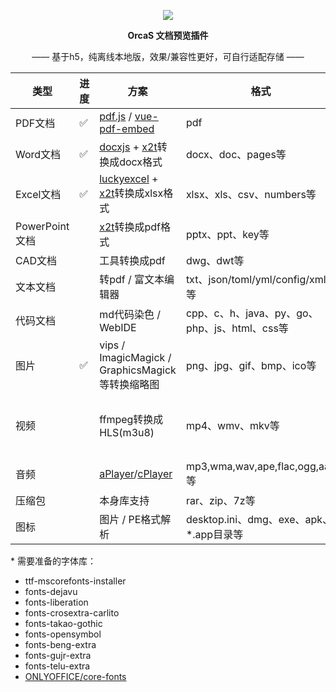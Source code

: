 <p align="center">
  <a href="https://orcastor.github.io/doc/">
    <img src="https://orcastor.github.io/doc/logo.svg">
  </a>
</p>

<p align="center"><strong>OrcaS 文档预览插件</strong></p>

<p align="center">—— 基于h5，纯离线本地版，效果/兼容性更好，可自行适配存储 ——</p>

|类型|进度|方案|格式|备注|
|-|-|-|-|-|
|PDF文档|✅|[pdf.js](https://github.com/mozilla/pdf.js) / [vue-pdf-embed](https://github.com/hrynko/vue-pdf-embed)|pdf|支持有密码文件|
|Word文档|✅|[docxjs](https://www.npmjs.com/package/docx-preview) + [x2t](https://github.com/ONLYOFFICE/core)转换成docx格式|docx、doc、pages等|\*字体问题；有密码文档问题|
|Excel文档|✅|[luckyexcel](https://github.com/dream-num/Luckyexcel) + [x2t](https://github.com/ONLYOFFICE/core)转换成xlsx格式|xlsx、xls、csv、numbers等|\*字体问题；有密码文档问题|
|PowerPoint文档||[x2t](https://github.com/ONLYOFFICE/core)转换成pdf格式|pptx、ppt、key等|\*字体问题；有密码文档问题|
|CAD文档||工具转换成pdf|dwg、dwt等|
|文本文档||转pdf / 富文本编辑器|txt、json/toml/yml/config/xml等|enca/file检测编码防止中文乱码|
|代码文档||md代码染色 / WebIDE|cpp、c、h、java、py、go、php、js、html、css等|enca/file检测编码防止中文乱码|
|图片|✅|vips / ImagicMagick / GraphicsMagick等转换缩略图|png、jpg、gif、bmp、ico等|gif需要处理多帧；GM支持OpenMP加速|
|视频||ffmpeg转换成HLS(m3u8)|mp4、wmv、mkv等|fps和码率；可以尝试h.265；支持GPU加速（OpenCL/Vulkan）|
|音频||[aPlayer](https://github.com/DIYgod/APlayer)/[cPlayer](https://github.com/MoePlayer/cPlayer)|mp3,wma,wav,ape,flac,ogg,aac等|支持匹配封面、lrc歌词文件|
|压缩包||本身库支持|rar、zip、7z等|有密码的文档|
|图标||图片 / PE格式解析|desktop.ini、dmg、exe、apk、*.app目录等|

\* 需要准备的字体库：
- ttf-mscorefonts-installer
- fonts-dejavu
- fonts-liberation
- fonts-crosextra-carlito
- fonts-takao-gothic
- fonts-opensymbol
- fonts-beng-extra
- fonts-gujr-extra
- fonts-telu-extra
- [ONLYOFFICE/core-fonts](https://github.com/ONLYOFFICE/core-fonts)
